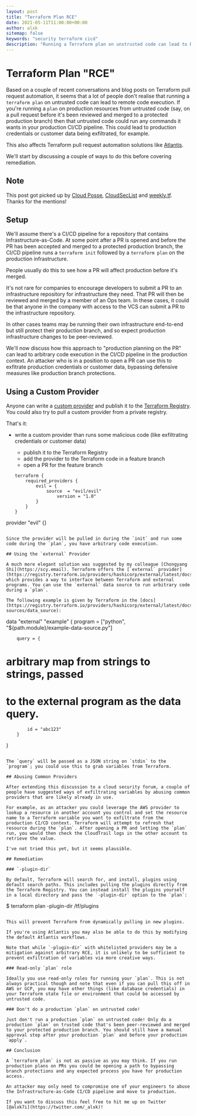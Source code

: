 ```yaml
---
layout: post
title: "Terraform Plan RCE"
date: 2021-05-11T11:00:00+00:00
author: alxk
sitemap: false
keywords: "security terraform cicd"
description: "Running a Terraform plan on unstrusted code can lead to RCE and credential exfiltration."
---
```


# Terraform Plan "RCE"

Based on a couple of recent conversations and blog posts on Terraform pull request automation, it seems that a lot of people don't realise that running a `terraform plan` on untrusted code can lead to remote code execution. If you're running a `plan` on production resources from untrusted code (say, on a pull request before it's been reviewed and merged to a protected production branch) then that untrusted code could run any commands it wants in your production CI/CD pipeline. This could lead to production credentials or customer data being exfiltrated, for example.

This also affects Terraform pull request automation solutions like [Atlantis](https://www.runatlantis.io/).

We'll start by discussing a couple of ways to do this before covering remediation.

## Note

This post got picked up by [Cloud Posse](https://cloudposse.com/devops/office-hours/public-office-hours-2021-05-19/), [CloudSecList](https://cloudseclist.com/issues/issue-87/) and [weekly.tf](https://weekly.tf/issues/weekly-tf-issue-42-terraform-security-again-and-dependency-updates-608886). Thanks for the mentions!

## Setup

We'll assume there's a CI/CD pipeline for a repository that contains Infrastructure-as-Code. At some point after a PR is opened and before the PR has been accepted and merged to a protected production branch, the CI/CD pipeline runs a `terraform init` followed by a `terraform plan` on the production infrastructure.

People usually do this to see how a PR will affect production before it's merged.

It's not rare for companies to encourage developers to submit a PR to an infrastructure repository for infrastructure they need. That PR will then be reviewed and merged by a member of an Ops team. In these cases, it could be that anyone in the company with access to the VCS can submit a PR to the infrastructure repository.

In other cases teams may be running their own infrastructure end-to-end but still protect their production branch, and so expect production infrastructure changes to be peer-reviewed.

We'll now discuss how this approach to "production planning on the PR" can lead to arbitrary code execution in the CI/CD pipeline in the production context. An attacker who is in a position to open a PR can use this to exfitrate production credentials or customer data, bypassing defensive measures like production branch protections.

## Using a Custom Provider

Anyone can write a [custom provider](https://learn.hashicorp.com/tutorials/terraform/provider-setup) and publish it to the [Terraform Registry](https://registry.terraform.io/). You could also try to pull a custom provider from a private registry.

That's it:

- write a custom provider than runs some malicious code (like exfiltrating credentials or customer data)
    - publish it to the Terraform Registry
    - add the provider to the Terraform code in a feature branch
    - open a PR for the feature branch

    ```
    terraform {
        required_providers {
            evil = {
                source  = "evil/evil"
                    version = "1.0"
            }
        }
    }

provider "evil" {}
```

Since the provider will be pulled in during the `init` and run some code during the `plan`, you have arbitrary code execution.

## Using the `external` Provider

A much more elegant solution was suggested by my colleague [Chongyang Shi](https://scy.email). Terraform offers the [`external` provider](https://registry.terraform.io/providers/hashicorp/external/latest/docs) which provides a way to interface between Terraform and external programs. You can use the `external` data source to run arbitrary code during a `plan`.

The following example is given by Terraform in the [docs](https://registry.terraform.io/providers/hashicorp/external/latest/docs/data-sources/data_source):

```
data "external" "example" {
    program = ["python", "${path.module}/example-data-source.py"]

        query = {
# arbitrary map from strings to strings, passed
# to the external program as the data query.
            id = "abc123"
        }
}
```

The `query` will be passed as a JSON string on `stdin` to the `program`; you could use this to grab variables from Terraform.

## Abusing Common Providers

After extending this discussion to a cloud security forum, a couple of people have suggested ways of exfiltrating variables by abusing common providers that are likely already in use.

For example, as an attacker you could leverage the AWS provider to lookup a resource in another account you control and set the resource name to a Terraform variable you want to exfiltrate from the production CI/CD context. Terraform will attempt to refresh that resource during the `plan`. After opening a PR and letting the `plan` run, you would then check the CloudTrail logs in the other account to retrieve the value.

I've not tried this yet, but it seems plausible.

## Remediation

### `-plugin-dir`

By default, Terraform will search for, and install, plugins using default search paths. This includes pulling the plugins directly from the Terraform Registry. You can instead install the plugins yourself in a local directory and pass the `-plugin-dir` option to the `plan`:

```
$ terraform plan -plugin-dir /tf/plugins
```

This will prevent Terraform from dynamically pulling in new plugins.

If you're using Atlantis you may also be able to do this by modifying the default Atlantis workflows.

Note that while `-plugin-dir` with whitelisted providers may be a mitigation against arbitrary RCE, it is unlikely to be sufficient to prevent exfiltration of variables via more creative ways.

### Read-only `plan` role

Ideally you use read-only roles for running your `plan`. This is not always practical though and note that even if you can pull this off in AWS or GCP, you may have other things (like database credentials) in your Terraform state file or environment that could be accessed by untrusted code.

### Don't do a production `plan` on untrusted code!

Just don't run a production `plan` on untrusted code! Only do a production `plan` on trusted code that's been peer-reviewed and merged to your protected production branch. You should still have a manual approval step after your production `plan` and before your production `apply`.

## Conclusion

A `terraform plan` is not as passive as you may think. If you run production plans on PRs you could be opening a path to bypassing branch protections and any expected process you have for production access.

An attacker may only need to compromise one of your engineers to abuse the Infrastructure-as-Code CI/CD pipeline and move to production.

If you want to discuss this feel free to hit me up on Twitter [@alxk7i](https://twitter.com/_alxk)!
